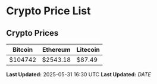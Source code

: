 # Crypto Price List

## Crypto Prices
| Bitcoin | Ethereum | Litecoin |
| ------- | -------- | -------- |
| $104742 | $2543.18 | $87.49 |
**Last Updated:** 2025-05-31 16:30 UTC
**Last Updated:** $DATE$
